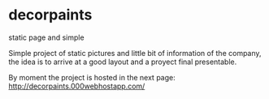 # decorpaints
static page and simple

Simple project of static pictures and little bit of information of the company, the idea is to arrive at a good layout and a proyect
final presentable.

By moment the project is hosted in the next page: http://decorpaints.000webhostapp.com/
